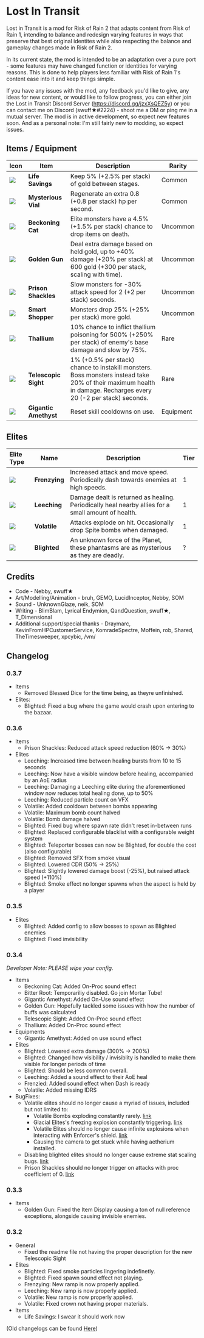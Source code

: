 # Lost In Transit
Lost in Transit is a mod for Risk of Rain 2 that adapts content from Risk of Rain 1, intending to balance and redesign varying features in ways that preserve that best original identites while also respecting the balance and gameplay changes made in Risk of Rain 2.

In its current state, the mod is intended to be an adaptation over a pure port - some features may have changed function or identities for varying reasons. This is done to help players less familiar with Risk of Rain 1's content ease into it and keep things simple. 

If you have any issues with the mod, any feedback you'd like to give, any ideas for new content, or would like to follow progress, you can either join the Lost in Transit Discord Server (https://discord.gg/jzxXsQEZ5y) or you can contact me on Discord (swuff★#2224) - shoot me a DM or ping me in a mutual server. The mod is in active development, so expect new features soon. And as a personal note: I'm still fairly new to modding, so expect issues. 

## Items / Equipment

| Icon | Item | Description | Rarity |
|:-|-|------|-|
|![](https://i.imgur.com/Vqj1kyK.png) | **Life Savings** | Keep 5% (+2.5% per stack) of gold between stages. | Common |
|![](https://i.imgur.com/0JpFYMD.png) | **Mysterious Vial** | Regenerate an extra 0.8 (+0.8 per stack) hp per second. | Common |
|![](https://i.imgur.com/zTCttJR.png) | **Beckoning Cat** | Elite monsters have a 4.5% (+1.5% per stack) chance to drop items on death. | Uncommon |
|![](https://i.imgur.com/L4TZX13.png) | **Golden Gun** | Deal extra damage based on held gold, up to +40% damage (+20% per stack) at 600 gold (+300 per stack, scaling with time). | Uncommon |
|![](https://i.imgur.com/oI6SJMs.png) | **Prison Shackles** | Slow monsters for -30% attack speed for 2 (+2 per stack) seconds. | Uncommon |
|![](https://i.imgur.com/4qpaGr0.png) | **Smart Shopper** | Monsters drop 25% (+25% per stack) more gold. | Uncommon |
|![](https://i.imgur.com/16yqiHX.png) | **Thallium** | 10% chance to inflict thallium poisoning for 500% (+250% per stack) of enemy's base damage and slow by 75%. | Rare |
|![](https://i.imgur.com/xmQADqk.png) | **Telescopic Sight** | 1% (+0.5% per stack) chance to instakill monsters. Boss monsters instead take 20% of their maximum health in damage. Recharges every 20 (-2 per stack) seconds. | Rare |
|![](https://i.imgur.com/27uyOZz.png) | **Gigantic Amethyst** | Reset skill cooldowns on use. | Equipment |

## Elites

| Elite Type | Name | Description | Tier |
|:-|-|------|-|
|![](https://i.imgur.com/O7976kP.png) | **Frenzying** | Increased attack and move speed. Periodically dash towards enemies at high speeds. | 1 |
|![](https://i.imgur.com/CubhqEH.png) | **Leeching** | Damage dealt is returned as healing. Periodically heal nearby allies for a small amount of health. | 1 |
|![](https://i.imgur.com/Ze8oyIg.png) | **Volatile** | Attacks explode on hit. Occasionally drop Spite bombs when damaged. | 1 |
|![](https://i.imgur.com/Xrn4MvE.png) | **Blighted** | An unknown force of the Planet, these phantasms are as mysterious as they are deadly. | ? |

## Credits
* Code - Nebby, swuff★
* Art/Modelling/Animation - bruh, GEMO, LucidInceptor, Nebby, SOM
* Sound - UnknownGlaze, neik, SOM
* Writing - BlimBlam, Lyrical Endymion, QandQuestion, swuff★, T_Dimensional
* Additional support/special thanks - Draymarc, KevinFromHPCustomerService, KomradeSpectre, Moffein, rob, Shared, TheTimesweeper, xpcybic, /vm/

## Changelog

### 0.3.7

* Items
	* Removed Blessed Dice for the time being, as theyre unfinished.
* Elites:
	* Blighted: Fixed a bug where the game would crash upon entering to the bazaar.

### 0.3.6
* Items
	* Prison Shackles: Reduced attack speed reduction (60% -> 30%)
* Elites
	* Leeching: Increased time between healing bursts from 10 to 15 seconds
	* Leeching: Now have a visible window before healing, accompanied by an AoE radius
	* Leeching: Damaging a Leeching elite during the aforementioned window now reduces total healing done, up to 50%
	* Leeching: Reduced particle count on VFX
	* Volatile: Added cooldown between bombs appearing
	* Volatile: Maximum bomb count halved
	* Volatile: Bomb damage halved
	* Blighted: Fixed bug where spawn rate didn't reset in-between runs
	* Blighted: Replaced configurable blacklist with a configurable weight system
	* Blighted: Teleporter bosses can now be Blighted, for double the cost (also configurable)
	* Blighted: Removed SFX from smoke visual
	* Blighted: Lowered CDR (50% -> 25%)
	* Blighted: Slightly lowered damage boost (-25%), but raised attack speed (+110%)
	* Blighted: Smoke effect no longer spawns when the aspect is held by a player

### 0.3.5
* Elites
	* Blighted: Added config to allow bosses to spawn as Blighted enemies
	* Blighted: Fixed invisibility

### 0.3.4
*Developer Note: PLEASE wipe your config.*
* Items
	* Beckoning Cat: Added On-Proc sound effect
	* Bitter Root: Temporariliy disabled. Go join Mortar Tube!
	* Gigantic Amethyst: Added On-Use sound effect
	* Golden Gun: Hopefully tackled some issues with how the number of buffs was calculated
	* Telescopic Sight: Added On-Proc sound effect
	* Thallium: Added On-Proc sound effect
* Equipments
	* Gigantic Amethyst: Added on use sound effect
* Elites
	* Blighted: Lowered extra damage (300% -> 200%)
	* Blighted: Changed how visibility / invisiblity is handled to make them visible for longer periods of time
	* Blighted: Should be less common overall.
	* Leeching: Added a sound effect to their AoE heal
	* Frenzied: Added sound effect when Dash is ready
	* Volatile: Added missing IDRS
* BugFixes:
	* Volatile elites should no longer cause a myriad of issues, included but not limited to:
		* Volatile Bombs exploding constantly rarely. [link](https://github.com/swuff-star/LostInTransit/issues/5)
		* Glacial Elites's freezing explosion constantly triggering. [link](https://github.com/swuff-star/LostInTransit/issues/4)
		* Volatile Elites should no longer cause infinite explosions when interacting with Enforcer's shield. [link](https://github.com/swuff-star/LostInTransit/issues/8)
		* Causing the camera to get stuck while having aetherium installed.
	* Disabling blighted elites should no longer cause extreme stat scaling bugs. [link](https://github.com/swuff-star/LostInTransit/issues/2)
	* Prison Shackles should no longer trigger on attacks with proc coefficient of 0. [link](https://github.com/swuff-star/LostInTransit/issues/7)

### 0.3.3
* Items
	* Golden Gun: Fixed the Item Display causing a ton of null reference exceptions, alongside causing invisible enemies.
	
### 0.3.2
* General
	* Fixed the readme file not having the proper description for the new Telescopic Sight
* Elites
	* Blighted: Fixed smoke particles lingering indefinetly.
	* Blighted: Fixed spawn sound effect not playing.
	* Frenzying: New ramp is now properly applied.
	* Leeching: New ramp is now properly applied.
	* Volatile: New ramp is now properly applied.
	* Volatile: Fixed crown not having proper materials.
* Items
	* Life Savings: I swear it should work now
	
(Old changelogs can be found [Here](https://github.com/swuff-star/LostInTransit/blob/master/OldChangelogs.md))
